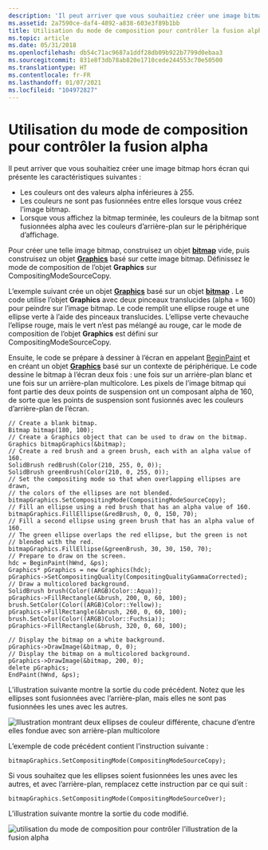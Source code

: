 ```yaml
---
description: 'Il peut arriver que vous souhaitiez créer une image bitmap hors écran qui présente les caractéristiques suivantes :'
ms.assetid: 2a7590ce-daf4-4892-a838-603e3f89b1bb
title: Utilisation du mode de composition pour contrôler la fusion alpha
ms.topic: article
ms.date: 05/31/2018
ms.openlocfilehash: db54c71ac9687a1ddf28db09b922b7799d0ebaa3
ms.sourcegitcommit: 831e8f3db78ab820e1710cede244553c70e50500
ms.translationtype: HT
ms.contentlocale: fr-FR
ms.lasthandoff: 01/07/2021
ms.locfileid: "104972827"
---
```

# <a name="using-compositing-mode-to-control-alpha-blending"></a>Utilisation du mode de composition pour contrôler la fusion alpha

Il peut arriver que vous souhaitiez créer une image bitmap hors écran qui présente les caractéristiques suivantes :

-   Les couleurs ont des valeurs alpha inférieures à 255.
-   Les couleurs ne sont pas fusionnées entre elles lorsque vous créez l’image bitmap.
-   Lorsque vous affichez la bitmap terminée, les couleurs de la bitmap sont fusionnées alpha avec les couleurs d’arrière-plan sur le périphérique d’affichage.

Pour créer une telle image bitmap, construisez un objet [**bitmap**](/windows/desktop/api/gdiplusheaders/nl-gdiplusheaders-bitmap) vide, puis construisez un objet [**Graphics**](/windows/desktop/api/gdiplusgraphics/nl-gdiplusgraphics-graphics) basé sur cette image bitmap. Définissez le mode de composition de l’objet **Graphics** sur CompositingModeSourceCopy.

L’exemple suivant crée un objet [**Graphics**](/windows/desktop/api/gdiplusgraphics/nl-gdiplusgraphics-graphics) basé sur un objet [**bitmap**](/windows/desktop/api/gdiplusheaders/nl-gdiplusheaders-bitmap) . Le code utilise l’objet **Graphics** avec deux pinceaux translucides (alpha = 160) pour peindre sur l’image bitmap. Le code remplit une ellipse rouge et une ellipse verte à l’aide des pinceaux translucides. L’ellipse verte chevauche l’ellipse rouge, mais le vert n’est pas mélangé au rouge, car le mode de composition de l’objet **Graphics** est défini sur CompositingModeSourceCopy.

Ensuite, le code se prépare à dessiner à l’écran en appelant [BeginPaint](/windows/win32/api/winuser/nf-winuser-beginpaint) et en créant un objet [**Graphics**](/windows/desktop/api/gdiplusgraphics/nl-gdiplusgraphics-graphics) basé sur un contexte de périphérique. Le code dessine le bitmap à l’écran deux fois : une fois sur un arrière-plan blanc et une fois sur un arrière-plan multicolore. Les pixels de l’image bitmap qui font partie des deux points de suspension ont un composant alpha de 160, de sorte que les points de suspension sont fusionnés avec les couleurs d’arrière-plan de l’écran.


```
// Create a blank bitmap.
Bitmap bitmap(180, 100);
// Create a Graphics object that can be used to draw on the bitmap.
Graphics bitmapGraphics(&bitmap);
// Create a red brush and a green brush, each with an alpha value of 160.
SolidBrush redBrush(Color(210, 255, 0, 0));
SolidBrush greenBrush(Color(210, 0, 255, 0));
// Set the compositing mode so that when overlapping ellipses are drawn,
// the colors of the ellipses are not blended.
bitmapGraphics.SetCompositingMode(CompositingModeSourceCopy);
// Fill an ellipse using a red brush that has an alpha value of 160.
bitmapGraphics.FillEllipse(&redBrush, 0, 0, 150, 70);
// Fill a second ellipse using green brush that has an alpha value of 160. 
// The green ellipse overlaps the red ellipse, but the green is not 
// blended with the red.
bitmapGraphics.FillEllipse(&greenBrush, 30, 30, 150, 70);
// Prepare to draw on the screen.
hdc = BeginPaint(hWnd, &ps);
Graphics* pGraphics = new Graphics(hdc);
pGraphics->SetCompositingQuality(CompositingQualityGammaCorrected);
// Draw a multicolored background.
SolidBrush brush(Color((ARGB)Color::Aqua));
pGraphics->FillRectangle(&brush, 200, 0, 60, 100);
brush.SetColor(Color((ARGB)Color::Yellow));
pGraphics->FillRectangle(&brush, 260, 0, 60, 100);
brush.SetColor(Color((ARGB)Color::Fuchsia));
pGraphics->FillRectangle(&brush, 320, 0, 60, 100);
   
// Display the bitmap on a white background.
pGraphics->DrawImage(&bitmap, 0, 0);
// Display the bitmap on a multicolored background.
pGraphics->DrawImage(&bitmap, 200, 0);
delete pGraphics;
EndPaint(hWnd, &ps);
```



L’illustration suivante montre la sortie du code précédent. Notez que les ellipses sont fusionnées avec l’arrière-plan, mais elles ne sont pas fusionnées les unes avec les autres.

![Illustration montrant deux ellipses de couleur différente, chacune d’entre elles fondue avec son arrière-plan multicolore](images/sourcecopy.png)

L’exemple de code précédent contient l’instruction suivante :


```
bitmapGraphics.SetCompositingMode(CompositingModeSourceCopy);
```



Si vous souhaitez que les ellipses soient fusionnées les unes avec les autres, et avec l’arrière-plan, remplacez cette instruction par ce qui suit :


```
bitmapGraphics.SetCompositingMode(CompositingModeSourceOver);
```



L’illustration suivante montre la sortie du code modifié.

![utilisation du mode de composition pour contrôler l’illustration de la fusion alpha](images/sourceover.png)

 

 



